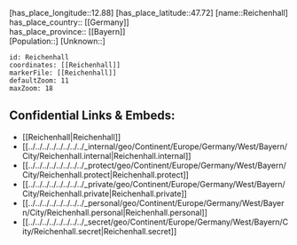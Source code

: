 ﻿---
location: [47.72,12.88] 
mapzoom: [7,12] 
mapmarker: city 
type: City
tags:
- geo/City


SpocWebEntityId: 33688
isDeleted: false
confidential: public

---
[has_place_longitude::12.88] 
[has_place_latitude::47.72] 
[name::Reichenhall] 
has_place_country:: [[Germany]]  
has_place_province:: [[Bayern]]  
[Population::] 
[Unknown::] 


```leaflet
id: Reichenhall
coordinates: [[Reichenhall]] 
markerFile: [[Reichenhall]] 
defaultZoom: 11 
maxZoom: 18
```


## Confidential Links & Embeds: 
- [[Reichenhall|Reichenhall]]  
- [[../../../../../../../../_internal/geo/Continent/Europe/Germany/West/Bayern/City/Reichenhall.internal|Reichenhall.internal]] 
- [[../../../../../../../../_protect/geo/Continent/Europe/Germany/West/Bayern/City/Reichenhall.protect|Reichenhall.protect]] 
- [[../../../../../../../../_private/geo/Continent/Europe/Germany/West/Bayern/City/Reichenhall.private|Reichenhall.private]] 
- [[../../../../../../../../_personal/geo/Continent/Europe/Germany/West/Bayern/City/Reichenhall.personal|Reichenhall.personal]] 
- [[../../../../../../../../_secret/geo/Continent/Europe/Germany/West/Bayern/City/Reichenhall.secret|Reichenhall.secret]] 

